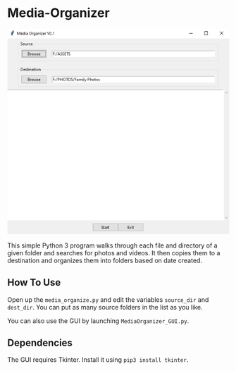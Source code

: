 # Media-Organizer
![image](https://github.com/migillett/Media-Organizer/blob/main/screenshot.PNG)

This simple Python 3 program walks through each file and directory of a given folder and searches for photos and videos. It then copies them to a destination and organizes them into folders based on date created.

## How To Use
Open up the `media_organize.py` and edit the variables `source_dir` and `dest_dir`. You can put as many source folders in the list as you like.

You can also use the GUI by launching `MediaOrganizer_GUI.py`.

## Dependencies
The GUI requires Tkinter. Install it using `pip3 install tkinter`.
